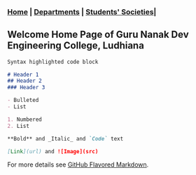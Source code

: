 ### [Home](.) | [Departments](Files/Departments.md) | [Students' Societies](Files/Societies.md)|


## Welcome Home Page of Guru Nanak Dev Engineering College, Ludhiana


```markdown
Syntax highlighted code block

# Header 1
## Header 2
### Header 3

- Bulleted
- List

1. Numbered
2. List

**Bold** and _Italic_ and `Code` text

[Link](url) and ![Image](src)
```

For more details see [GitHub Flavored Markdown](https://guides.github.com/features/mastering-markdown/).
